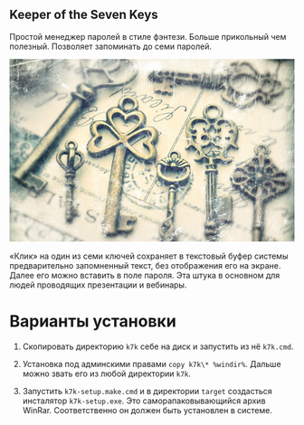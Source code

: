 Keeper of the Seven Keys
------------------------

Простой менеджер паролей в стиле фэнтези. Больше прикольный чем полезный.
Позволяет запоминать до семи паролей.

![main](k7k/k7k.jpg)

«Клик» на один из семи ключей сохраняет в текстовый буфер системы предварительно
 запомненный текст, без отображения его на экране. 
 Далее его можно вставить в поле пароля. 
 Эта штука в основном для людей проводящих презентации и вебинары.


Варианты установки
==================

1. Скопировать директорию `k7k` себе на диск и запустить из нё `k7k.cmd`.

2. Установка под админскими правами `copy k7k\* %windir%`.
Дальше можно звать его из любой директории `k7k`.

3. Запустить `k7k-setup.make.cmd` и в директории `target` создасться инсталятор `k7k-setup.exe`. 
Это саморапаковывающийся архив  WinRar. Соответственно он должен быть установлен в системе.
